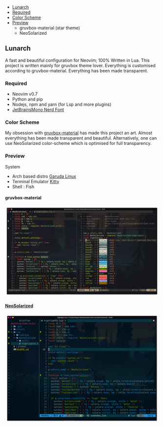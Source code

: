 <!--toc:start-->
  - [Lunarch](#lunarch)
  - [Required](#required)
  - [Color Scheme](#color-scheme)
  - [Preview](#preview)
    - gruvbox-material (star theme)
    - NeoSolarized
<!--toc:end-->
## Lunarch
A fast and beautiful configuration for Neovim; 100% Written in Lua. This project is written mainly for gruvbox theme lover. Everything is customised according to gruvbox-material. Everything has been made transparent. 

### Required
- Neovim v0.7
- Python and pip
- Nodejs, npm and yarn (for Lsp and more plugins)
- [JetBrainsMono Nerd Font](https://github.com/ryanoasis/nerd-fonts/releases/download/v2.1.0/JetBrainsMono.zip)

### Color Scheme
My obsession with [gruvbox-material](https://github.com/sainnhe/gruvbox-material) has made this project an art. Almost everything has been made transparent and beautiful.
Alternatively, one can use NeoSolarized color-scheme which is optimised for full transparency.

### Preview
System
- Arch based distro [Garuda Linux](https://garudalinux.org/downloads.html)
- Terminal Emulator [Kitty](https://github.com/kovidgoyal/kitty)
- Shell : Fish

#### gruvbox-material
![gruvbox-material](../images/s2.png)

#### [NeoSolarized](https://github.com/Tsuzat/NeoSolarized.nvim)
![gruvbox-material](../images/s1.png)
